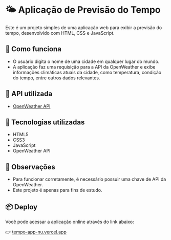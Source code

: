 # 🌤 Aplicação de Previsão do Tempo

Este é um projeto simples de uma aplicação web para exibir a previsão do tempo, desenvolvido com HTML, CSS e JavaScript.

## 🚀 Como funciona

- O usuário digita o nome de uma cidade em qualquer lugar do mundo.
- A aplicação faz uma requisição para a API da OpenWeather e exibe informações climáticas atuais da cidade, como temperatura, condição do tempo, entre outros dados relevantes.

## 🔗 API utilizada

- [OpenWeather API](https://openweathermap.org/api)

## 🧰 Tecnologias utilizadas

- HTML5  
- CSS3  
- JavaScript  
- OpenWeather API

## 📌 Observações

- Para funcionar corretamente, é necessário possuir uma chave de API da OpenWeather.
- Este projeto é apenas para fins de estudo.

## 📦 Deploy

Você pode acessar a aplicação online através do link abaixo:

👉 [tempo-app-nu.vercel.app](https://tempo-app-nu.vercel.app/)
